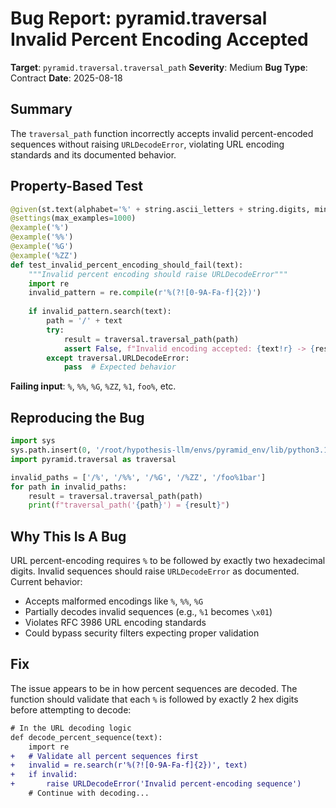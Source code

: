 # Bug Report: pyramid.traversal Invalid Percent Encoding Accepted

**Target**: `pyramid.traversal.traversal_path`
**Severity**: Medium
**Bug Type**: Contract
**Date**: 2025-08-18

## Summary

The `traversal_path` function incorrectly accepts invalid percent-encoded sequences without raising `URLDecodeError`, violating URL encoding standards and its documented behavior.

## Property-Based Test

```python
@given(st.text(alphabet='%' + string.ascii_letters + string.digits, min_size=1, max_size=20))
@settings(max_examples=1000)
@example('%')
@example('%%')
@example('%G')
@example('%ZZ')
def test_invalid_percent_encoding_should_fail(text):
    """Invalid percent encoding should raise URLDecodeError"""
    import re
    invalid_pattern = re.compile(r'%(?![0-9A-Fa-f]{2})')
    
    if invalid_pattern.search(text):
        path = '/' + text
        try:
            result = traversal.traversal_path(path)
            assert False, f"Invalid encoding accepted: {text!r} -> {result}"
        except traversal.URLDecodeError:
            pass  # Expected behavior
```

**Failing input**: `%`, `%%`, `%G`, `%ZZ`, `%1`, `foo%`, etc.

## Reproducing the Bug

```python
import sys
sys.path.insert(0, '/root/hypothesis-llm/envs/pyramid_env/lib/python3.13/site-packages')
import pyramid.traversal as traversal

invalid_paths = ['/%', '/%%', '/%G', '/%ZZ', '/foo%1bar']
for path in invalid_paths:
    result = traversal.traversal_path(path)
    print(f"traversal_path('{path}') = {result}")
```

## Why This Is A Bug

URL percent-encoding requires `%` to be followed by exactly two hexadecimal digits. Invalid sequences should raise `URLDecodeError` as documented. Current behavior:
- Accepts malformed encodings like `%`, `%%`, `%G`
- Partially decodes invalid sequences (e.g., `%1` becomes `\x01`)
- Violates RFC 3986 URL encoding standards
- Could bypass security filters expecting proper validation

## Fix

The issue appears to be in how percent sequences are decoded. The function should validate that each `%` is followed by exactly 2 hex digits before attempting to decode:

```diff
# In the URL decoding logic
def decode_percent_sequence(text):
    import re
+   # Validate all percent sequences first
+   invalid = re.search(r'%(?![0-9A-Fa-f]{2})', text)
+   if invalid:
+       raise URLDecodeError('Invalid percent-encoding sequence')
    # Continue with decoding...
```